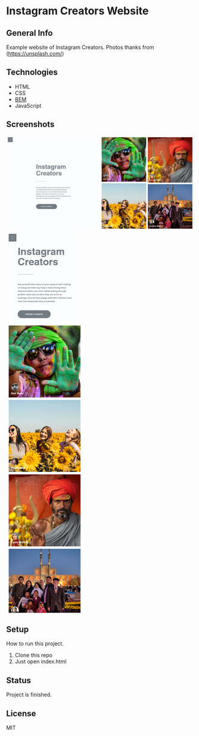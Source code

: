 # Instagram Creators Website

## General Info
Example website of Instagram Creators. 
Photos thanks from (https://unsplash.com/)


## Technologies
* HTML 
* CSS 
* [BEM](http://getbem.com/introduction/)
* JavaScript


## Screenshots
![Desktop screenshot](/doc/sic_desktop_version.png)
![Mobile screenshot](/doc/sic_mobile_version.png)

## Setup
How to run this project.
1. Clone this repo
2. Just open index.html

## Status
Project is finished.

## License
MIT


